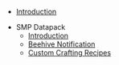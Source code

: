 * [Introduction](README.md)
<!-- * zander -->
<!--   * zander -->
<!--   * zander-web -->
<!-- * ArrowPrayer -->
<!-- * Verse Of The Day -->
* SMP Datapack
  * [Introduction](./smpdatapack/introduction.md)
  * [Beehive Notification](./smpdatapack/beehivenotification.md)
  * [Custom Crafting Recipes](./smpdatapack/customcraftingrecipes.md)
